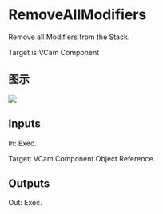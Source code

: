 # RemoveAllModifiers

Remove all Modifiers from the Stack.

Target is VCam Component

## 图示

![]($-20221218-21290890.png)

## Inputs

In: Exec.

Target: VCam Component Object Reference.  

## Outputs

Out: Exec.

